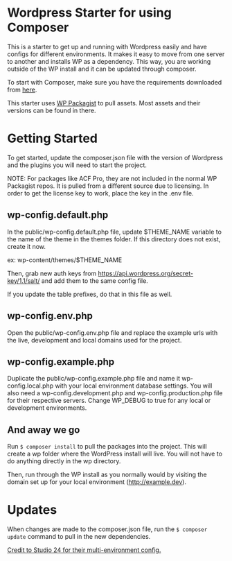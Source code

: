 # Wordpress Starter for using Composer  #

This is a starter to get up and running with Wordpress easily and have configs for different environments. It makes it easy to move from one server to another and installs WP as a dependency. This way, you are working outside of the WP install and it can be updated through composer. 

To start with Composer, make sure you have the requirements downloaded from [here](https://getcomposer.org/).

This starter uses [WP Packagist](https://wpackagist.org/) to pull assets. Most assets and their versions can be found in there.

# Getting Started #

To get started, update the composer.json file with the version of Wordpress and the plugins you will need to start the project.

NOTE: For packages like ACF Pro, they are not included in the normal WP Packagist repos. It is pulled from a different source due to licensing. In order to get the license key to work, place the key in the .env file.

## wp-config.default.php ###

In the public/wp-config.default.php file, update $THEME_NAME variable to the name of the theme in the themes folder. If this directory does not exist, create it now.

ex: wp-content/themes/$THEME_NAME

Then, grab new auth keys from https://api.wordpress.org/secret-key/1.1/salt/ and add them to the same config file.

If you update the table prefixes, do that in this file as well.

## wp-config.env.php ##

Open the public/wp-config.env.php file and replace the example urls with the live, development and local domains used for the project.

## wp-config.example.php ##

Duplicate the public/wp-config.example.php file and name it wp-config.local.php with your local environment database settings. You will also need a wp-config.development.php and wp-config.production.php file for their respective servers. Change WP_DEBUG to true for any local or development environments.

## And away we go ##

Run ```$ composer install``` to pull the packages into the project. This will create a wp folder where the WordPress install will live. You will not have to do anything directly in the wp directory.

Then, run through the WP install as you normally would by visiting the domain set up for your local environment (http://example.dev).

# Updates #

When changes are made to the composer.json file, run the ```$ composer update``` command to pull in the new dependencies.

[Credit to Studio 24 for their multi-environment config.](https://github.com/studio24/wordpress-multi-env-config)